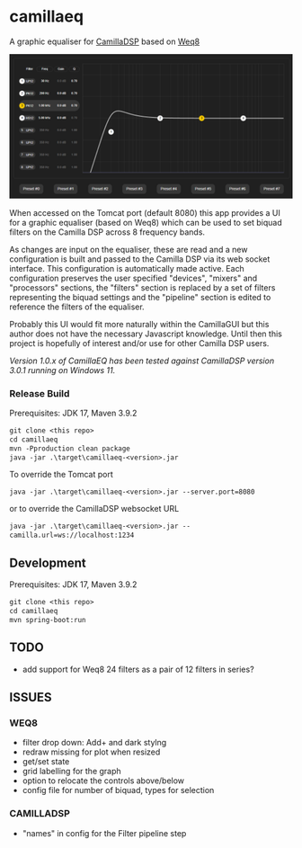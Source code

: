 # camillaeq
A graphic equaliser for [CamillaDSP](https://github.com/HEnquist/camilladsp) based on [Weq8](https://github.com/teropa/weq8)

![Screenshot](Screenshot.png)

When accessed on the Tomcat port (default 8080) this app provides a UI for a
graphic equaliser (based on Weq8) which can be used to set biquad filters on the
Camilla DSP across 8 frequency bands.

As changes are input on the equaliser,
these are read and a new configuration is built and passed to the Camilla DSP via
its web socket interface. This configuration is automatically made active.
Each configuration preserves the user specified "devices", "mixers" and "processors" sections,
the "filters" section is replaced by a set of filters representing the
biquad settings and the "pipeline" section is edited to reference the filters of the equaliser.

Probably this UI would fit more naturally within the CamillaGUI but this
author does not have the necessary Javascript knowledge.  Until then this
project is hopefully of interest and/or use for other Camilla DSP users.

_Version 1.0.x of CamillaEQ has been tested against CamillaDSP version 3.0.1 running on Windows 11._

### Release Build

Prerequisites: JDK 17, Maven 3.9.2

    git clone <this repo>
    cd camillaeq
    mvn -Pproduction clean package
    java -jar .\target\camillaeq-<version>.jar

To override the Tomcat port

    java -jar .\target\camillaeq-<version>.jar --server.port=8080

or to override the CamillaDSP websocket URL

    java -jar .\target\camillaeq-<version>.jar --camilla.url=ws://localhost:1234

## Development

Prerequisites: JDK 17, Maven 3.9.2

    git clone <this repo>
    cd camillaeq
    mvn spring-boot:run

## TODO

- add support for Weq8 24 filters as a pair of 12 filters in series?

## ISSUES

### WEQ8

- filter drop down: Add+ and dark stylng
- redraw missing for plot when resized
- get/set state
- grid labelling for the graph
- option to relocate the controls above/below
- config file for number of biquad, types for selection

### CAMILLADSP

- "names" in config for the Filter pipeline step
